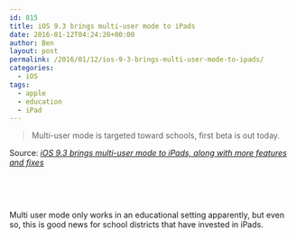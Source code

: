 ```yaml
---
id: 815
title: iOS 9.3 brings multi-user mode to iPads
date: 2016-01-12T04:24:20+00:00
author: Ben
layout: post
permalink: /2016/01/12/ios-9-3-brings-multi-user-mode-to-ipads/
categories:
  - iOS
tags:
  - apple
  - education
  - iPad
---
```

> Multi-user mode is targeted toward schools, first beta is out today.

Source: _[iOS 9.3 brings multi-user mode to iPads, along with more features and fixes](http://arstechnica.com/apple/2016/01/ios-9-3-brings-multi-user-mode-to-ipads-along-with-more-features-and-fixes/)_

&nbsp;

&nbsp;

Multi user mode only works in an educational setting apparently, but even so, this is good news for school districts that have invested in iPads.

&nbsp;